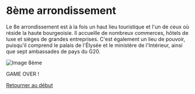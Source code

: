 # 8ème arrondissement

Le 8e arrondissement est à la fois un haut lieu touristique et l'un de ceux où réside la haute bourgeoisie. Il accueille de nombreux commerces, hôtels de luxe et sièges de grandes entreprises. C'est également un lieu de pouvoir, puisqu'il comprend le palais de l'Élysée et le ministère de l'Intérieur, ainsi que sept ambassades de pays du G20.

![Image 8ème](/jeu-heros-paris/8.jpg "Photo du 8ème")

GAME OVER !

[Retourner au début](index.md) 